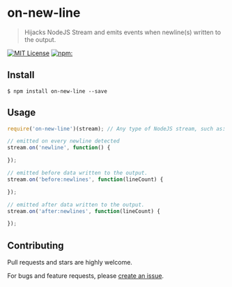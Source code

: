 # on-new-line

> Hijacks NodeJS Stream and emits events when newline(s) written to the output.

[![MIT License](https://img.shields.io/badge/license-MIT_License-green.svg?style=flat-square)](https://github.com/bubkoo/on-new-line/blob/master/LICENSE)
[![npm:](https://img.shields.io/npm/v/on-new-line.svg?style=flat-square)](https://www.npmjs.com/packages/on-new-line)
 

## Install

```
$ npm install on-new-line --save
```

## Usage

```js
require('on-new-line')(stream); // Any type of NodeJS stream, such as: filestream, process.stdout etc.

// emitted on every newline detected
stream.on('newline', function() {

});

// emitted before data written to the output. 
stream.on('before:newlines', function(lineCount) {

});

// emitted after data written to the output. 
stream.on('after:newlines', function(lineCount) {

});

```


## Contributing

Pull requests and stars are highly welcome.

For bugs and feature requests, please [create an issue](https://github.com/bubkoo/on-new-line/issues/new).
